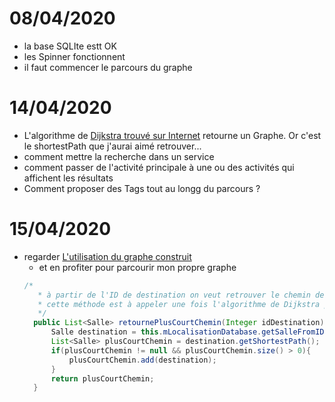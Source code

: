 # 08/04/2020
* la base SQLIte estt OK
* les Spinner fonctionnent
* il faut commencer le parcours du graphe

# 14/04/2020
* L'algorithme de [Dijkstra trouvé sur Internet](https://www.baeldung.com/java-dijkstra) retourne un Graphe. Or c'est le shortestPath que j'aurai aimé retrouver...
* comment mettre la recherche dans un service
* comment passer de l'activité principale à une ou des activités qui affichent les résultats
* Comment proposer des Tags tout au longg du parcours ?
# 15/04/2020
* regarder [L'utilisation du graphe construit](https://github.com/eugenp/tutorials/blob/c15908c3d213aaea96add429361357d7d2525a66/algorithms-miscellaneous-2/src/test/java/com/baeldung/algorithms/DijkstraAlgorithmLongRunningUnitTest.java#L48)
  * et en profiter pour parcourir mon propre graphe
  ```java
  /*
     * à partir de l'ID de destination on veut retrouver le chemin des salles du fichier source
     * cette méthode est à appeler une fois l'algorithme de Dijkstra passé
     */
    public List<Salle> retournePlusCourtChemin(Integer idDestination){
        Salle destination = this.mLocalisationDatabase.getSalleFromID(idDestination); //rechercher dans le grapde retourné par L'algorithme et nom le mdB!!!!!
        List<Salle> plusCourtChemin = destination.getShortestPath();
        if(plusCourtChemin != null && plusCourtChemin.size() > 0){
            plusCourtChemin.add(destination);
        }
        return plusCourtChemin;
    }
```